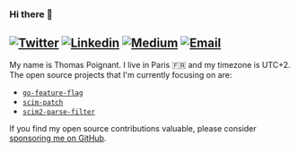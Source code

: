 ### Hi there 👋
[![Twitter](https://img.shields.io/twitter/follow/thomaspoignant?label=Twitter&style=social)](https://twitter.com/thomaspoignant)
[![Linkedin](https://img.shields.io/badge/LinkedIn--_.svg?style=social&logo=linkedin)](https://www.linkedin.com/in/poignantthomas/)
[![Medium](https://img.shields.io/badge/medium--_.svg?style=social&logo=medium)](https://thomaspoignant.medium.com/)
[![Email](https://img.shields.io/badge/email--_.svg?logo=Gmail&style=social)](mailto:thomas.poignant@gmail.com)
-----------

My name is Thomas Poignant. I live in Paris 🇫🇷 and my timezone is UTC+2.
The open source projects that I'm currently focusing on are:
- [`go-feature-flag`](https://github.com/thomaspoignant/go-feature-flag)
- [`scim-patch`](https://github.com/thomaspoignant/scim-patch)
- [`scim2-parse-filter`](https://github.com/thomaspoignant/scim2-parse-filter)

If you find my open source contributions valuable, please consider [sponsoring me on GitHub](https://github.com/sponsors/thomaspoignant/).
